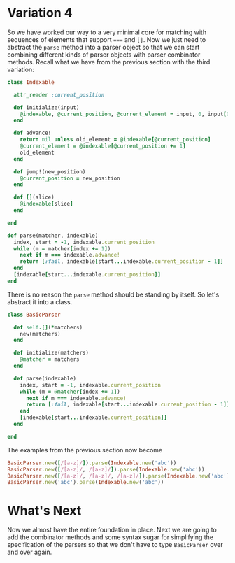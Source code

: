 # Variation 4
So we have worked our way to a very minimal core for matching with sequences of elements that support `===` and `[]`. Now we just need to abstract the `parse` method into a parser object so that we can start combining different kinds of parser objects with parser combinator methods. Recall what we have from the previous section with the third variation:
```ruby
class Indexable

  attr_reader :current_position

  def initialize(input)
    @indexable, @current_position, @current_element = input, 0, input[0]
  end

  def advance!
    return nil unless old_element = @indexable[@current_position]
    @current_element = @indexable[@current_position += 1]
    old_element
  end

  def jump!(new_position)
    @current_position = new_position
  end

  def [](slice)
    @indexable[slice]
  end

end

def parse(matcher, indexable)
  index, start = -1, indexable.current_position
  while (m = matcher[index += 1])
    next if m === indexable.advance!
    return [:fail, indexable[start...indexable.current_position - 1]]
  end
  [indexable[start...indexable.current_position]]
end
```

There is no reason the `parse` method should be standing by itself. So let's abstract it into a class.

```ruby
class BasicParser

  def self.[](*matchers)
    new(matchers)
  end

  def initialize(matchers)
    @matcher = matchers
  end

  def parse(indexable)
    index, start = -1, indexable.current_position
    while (m = @matcher[index += 1])
      next if m === indexable.advance!
      return [:fail, indexable[start...indexable.current_position - 1]]
    end
    [indexable[start...indexable.current_position]]
  end

end
```

The examples from the previous section now become
```ruby
BasicParser.new([/[a-z]/]).parse(Indexable.new('abc'))
BasicParser.new([/[a-z]/, /[a-z]/]).parse(Indexable.new('abc'))
BasicParser.new([/[a-z]/, /[a-z]/, /[a-z]/]).parse(Indexable.new('abc'))
BasicParser.new('abc').parse(Indexable.new('abc'))
````

# What's Next
Now we almost have the entire foundation in place. Next we are going to add the combinator methods and some syntax sugar for simplifying the specification of the parsers so that we don't have to type `BasicParser` over and over again.
